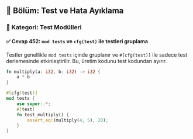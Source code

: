 ## 📘 Bölüm: Test ve Hata Ayıklama  
### 🔹 Kategori: Test Modülleri  
#### ✅ Cevap 452: `mod tests` ve `cfg(test)` ile testleri gruplama

Testler genellikle `mod tests` içinde gruplanır ve `#[cfg(test)]` ile sadece test derlemesinde etkinleştirilir. Bu, üretim kodunu test kodundan ayırır.

```rust
fn multiply(a: i32, b: i32) -> i32 {
    a * b
}

#[cfg(test)]
mod tests {
    use super::*;
    #[test]
    fn test_multiply() {
        assert_eq!(multiply(4, 5), 20);
    }
}
```
